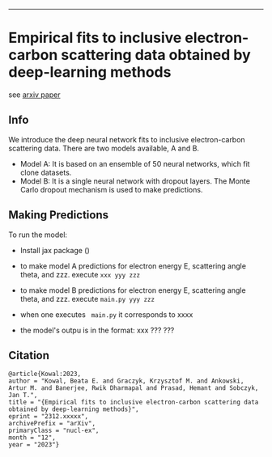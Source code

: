 -----
# Empirical fits to inclusive electron-carbon scattering data obtained by deep-learning methods

see [arxiv paper](https://arxiv.org/abs/2312.xxxxx)

## Info

We introduce the deep neural network fits to inclusive electron-carbon scattering data. There are two models available, A and B.

* Model A:
    It is based on an ensemble of 50 neural networks, which fit clone datasets.
* Model B:
    It is a single neural network with dropout layers. The Monte Carlo dropout mechanism is used to make predictions.

## Making Predictions

To run the model:
* Install jax package ()
* to make model A predictions for electron energy E, scattering angle theta, and zzz.
    execute `xxx yyy zzz`
* to make model B predictions for electron energy E, scattering angle theta, and zzz.
    execute `main.py yyy zzz`

* when one executes ` main.py` it corresponds to xxxx

* the model's outpu is in the format: xxx ??? ???

## Citation
    @article{Kowal:2023,
    author = "Kowal, Beata E. and Graczyk, Krzysztof M. and Ankowski, Artur M. and Banerjee, Rwik Dharmapal and Prasad, Hemant and Sobczyk, Jan T.",
    title = "{Empirical fits to inclusive electron-carbon scattering data obtained by deep-learning methods}",
    eprint = "2312.xxxxx",
    archivePrefix = "arXiv",
    primaryClass = "nucl-ex",
    month = "12",
    year = "2023"}
   
